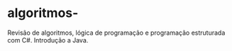 # algoritmos-
Revisão de algoritmos, lógica de programação e programação estruturada com C#. Introdução a Java.

